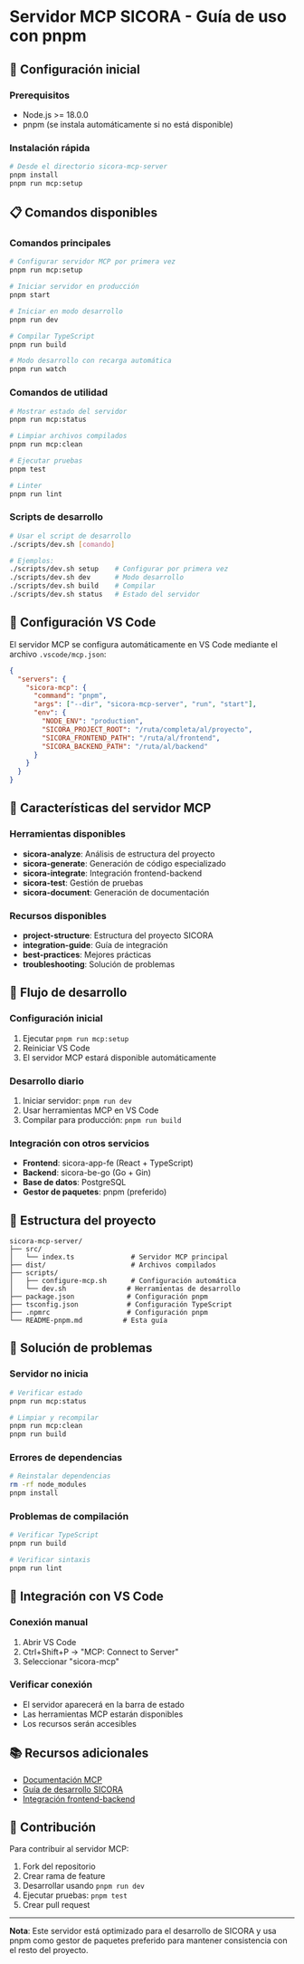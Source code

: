 # Servidor MCP SICORA - Guía de uso con pnpm

## 🚀 Configuración inicial

### Prerequisitos

- Node.js >= 18.0.0
- pnpm (se instala automáticamente si no está disponible)

### Instalación rápida

```bash
# Desde el directorio sicora-mcp-server
pnpm install
pnpm run mcp:setup
```

## 📋 Comandos disponibles

### Comandos principales

```bash
# Configurar servidor MCP por primera vez
pnpm run mcp:setup

# Iniciar servidor en producción
pnpm start

# Iniciar en modo desarrollo
pnpm run dev

# Compilar TypeScript
pnpm run build

# Modo desarrollo con recarga automática
pnpm run watch
```

### Comandos de utilidad

```bash
# Mostrar estado del servidor
pnpm run mcp:status

# Limpiar archivos compilados
pnpm run mcp:clean

# Ejecutar pruebas
pnpm test

# Linter
pnpm run lint
```

### Scripts de desarrollo

```bash
# Usar el script de desarrollo
./scripts/dev.sh [comando]

# Ejemplos:
./scripts/dev.sh setup    # Configurar por primera vez
./scripts/dev.sh dev      # Modo desarrollo
./scripts/dev.sh build    # Compilar
./scripts/dev.sh status   # Estado del servidor
```

## 🔧 Configuración VS Code

El servidor MCP se configura automáticamente en VS Code mediante el archivo `.vscode/mcp.json`:

```json
{
  "servers": {
    "sicora-mcp": {
      "command": "pnpm",
      "args": ["--dir", "sicora-mcp-server", "run", "start"],
      "env": {
        "NODE_ENV": "production",
        "SICORA_PROJECT_ROOT": "/ruta/completa/al/proyecto",
        "SICORA_FRONTEND_PATH": "/ruta/al/frontend",
        "SICORA_BACKEND_PATH": "/ruta/al/backend"
      }
    }
  }
}
```

## 🎯 Características del servidor MCP

### Herramientas disponibles

- **sicora-analyze**: Análisis de estructura del proyecto
- **sicora-generate**: Generación de código especializado
- **sicora-integrate**: Integración frontend-backend
- **sicora-test**: Gestión de pruebas
- **sicora-document**: Generación de documentación

### Recursos disponibles

- **project-structure**: Estructura del proyecto SICORA
- **integration-guide**: Guía de integración
- **best-practices**: Mejores prácticas
- **troubleshooting**: Solución de problemas

## 🔄 Flujo de desarrollo

### Configuración inicial

1. Ejecutar `pnpm run mcp:setup`
2. Reiniciar VS Code
3. El servidor MCP estará disponible automáticamente

### Desarrollo diario

1. Iniciar servidor: `pnpm run dev`
2. Usar herramientas MCP en VS Code
3. Compilar para producción: `pnpm run build`

### Integración con otros servicios

- **Frontend**: sicora-app-fe (React + TypeScript)
- **Backend**: sicora-be-go (Go + Gin)
- **Base de datos**: PostgreSQL
- **Gestor de paquetes**: pnpm (preferido)

## 📁 Estructura del proyecto

```
sicora-mcp-server/
├── src/
│   └── index.ts              # Servidor MCP principal
├── dist/                     # Archivos compilados
├── scripts/
│   ├── configure-mcp.sh      # Configuración automática
│   └── dev.sh               # Herramientas de desarrollo
├── package.json             # Configuración pnpm
├── tsconfig.json            # Configuración TypeScript
├── .npmrc                   # Configuración pnpm
└── README-pnpm.md          # Esta guía
```

## 🐛 Solución de problemas

### Servidor no inicia

```bash
# Verificar estado
pnpm run mcp:status

# Limpiar y recompilar
pnpm run mcp:clean
pnpm run build
```

### Errores de dependencias

```bash
# Reinstalar dependencias
rm -rf node_modules
pnpm install
```

### Problemas de compilación

```bash
# Verificar TypeScript
pnpm run build

# Verificar sintaxis
pnpm run lint
```

## 🔗 Integración con VS Code

### Conexión manual

1. Abrir VS Code
2. Ctrl+Shift+P → "MCP: Connect to Server"
3. Seleccionar "sicora-mcp"

### Verificar conexión

- El servidor aparecerá en la barra de estado
- Las herramientas MCP estarán disponibles
- Los recursos serán accesibles

## 📚 Recursos adicionales

- [Documentación MCP](https://modelcontextprotocol.io/)
- [Guía de desarrollo SICORA](../README.md)
- [Integración frontend-backend](../sicora-app-fe/INTEGRACION_FRONTEND_BACKEND_COMPLETADA.md)

## 🤝 Contribución

Para contribuir al servidor MCP:

1. Fork del repositorio
2. Crear rama de feature
3. Desarrollar usando `pnpm run dev`
4. Ejecutar pruebas: `pnpm test`
5. Crear pull request

---

**Nota**: Este servidor está optimizado para el desarrollo de SICORA y usa pnpm como gestor de paquetes preferido para mantener consistencia con el resto del proyecto.

